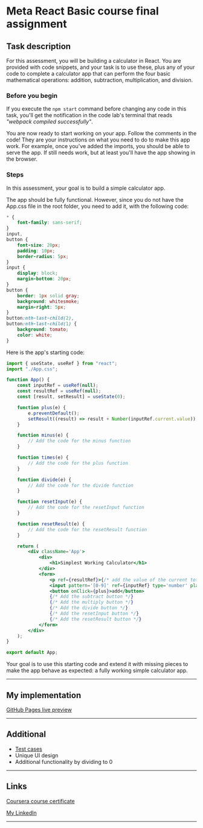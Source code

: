 # Meta React Basic course final assignment

## Task description

For this assessment, you will be building a calculator in React. You are provided with code snippets, and your task is to use these, plus any of your code to complete a calculator app that can perform the four basic mathematical operations: addition, subtraction, multiplication, and division.

### Before you begin

If you execute the `npm start` command before changing any code in this task, you'll get the notification in the code lab's terminal that reads _"webpack compiled successfully"_.

You are now ready to start working on your app. Follow the comments in the code! They are your instructions on what you need to do to make this app work. For example, once you've added the imports, you should be able to serve the app. If still needs work, but at least you'll have the app showing in the browser.

### Steps

In this assessment, your goal is to build a simple calculator app.

The app should be fully functional. However, since you do not have the App.css file in the root folder, you need to add it, with the following code:

```css
* {
	font-family: sans-serif;
}
input,
button {
	font-size: 20px;
	padding: 10px;
	border-radius: 5px;
}
input {
	display: block;
	margin-bottom: 20px;
}
button {
	border: 1px solid gray;
	background: whitesmoke;
	margin-right: 5px;
}
button:nth-last-child(2),
button:nth-last-child(1) {
	background: tomato;
	color: white;
}
```

Here is the app's starting code:

```jsx
import { useState, useRef } from "react";
import "./App.css";

function App() {
	const inputRef = useRef(null);
	const resultRef = useRef(null);
	const [result, setResult] = useState(0);

	function plus(e) {
		e.preventDefault();
		setResult((result) => result + Number(inputRef.current.value));
	}

	function minus(e) {
		// Add the code for the minus function
	}

	function times(e) {
		// Add the code for the plus function
	}

	function divide(e) {
		// Add the code for the divide function
	}

	function resetInput(e) {
		// Add the code for the resetInput function
	}

	function resetResult(e) {
		// Add the code for the resetResult function
	}

	return (
		<div className='App'>
			<div>
				<h1>Simplest Working Calculator</h1>
			</div>
			<form>
				<p ref={resultRef}>{/* add the value of the current total */}</p>
				<input pattern='[0-9]' ref={inputRef} type='number' placeholder='Type a number' />
				<button onClick={plus}>add</button>
				{/* Add the subtract button */}
				{/* Add the multiply button */}
				{/* Add the divide button */}
				{/* Add the resetInput button */}
				{/* Add the resetResult button */}
			</form>
		</div>
	);
}

export default App;
```

Your goal is to use this starting code and extend it with missing pieces to make the app behave as expected: a fully working simple calculator app.

---

## My implementation

[GitHub Pages live preview](https://valerii-frontend.github.io/calc-meta/)

---

## Additional

- [Test cases](./src/App.test.js)
- Unique UI design
- Additional functionality by dividing to 0

---

## Links

[Coursera course certificate](https://www.coursera.org/account/accomplishments/verify/VYKJK73LFQJZ)

[My LinkedIn](https://www.linkedin.com/in/valerii-lozghachov/)

---
